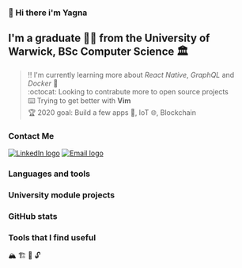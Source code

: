 ### :wave: Hi there i'm Yagna

## I'm a graduate :man_student: from the University of Warwick, BSc Computer Science :classical_building:

> :bangbang: I'm currently learning more about _React Native_, _GraphQL_ and _Docker_ :whale: </br >
> :octocat: Looking to contrabute more to open source projects </br >
> :keyboard: Trying to get better with **Vim** </br >
> :trophy: 2020 goal: Build a few apps :iphone:, IoT :globe_with_meridians:, Blockchain </br >

### Contact Me

[![LinkedIn logo](https://img.icons8.com/doodle/48/000000/linkedin--v2.png)][linkedin]
[![Email logo](https://img.icons8.com/doodle/48/000000/email--v1.png)][email]

### Languages and tools

### University module projects

### GitHub stats

### Tools that I find useful

:mountain_snow:
:building_construction:
:telescope:
:unlock:

[linkedin]: https://www.linkedin.com/in/yagna-borkhatriya
[email]: yagna.b@outlook.com
